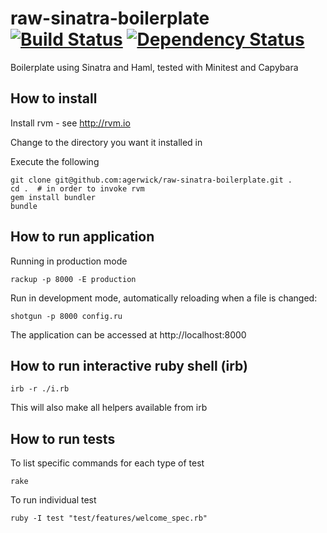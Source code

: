 raw-sinatra-boilerplate [![Build Status](https://travis-ci.org/agerwick/raw-sinatra-boilerplate.svg?branch=master)](https://travis-ci.org/agerwick/raw-sinatra-boilerplate) [![Dependency Status](https://gemnasium.com/agerwick/raw-sinatra-boilerplate.svg)](https://gemnasium.com/agerwick/raw-sinatra-boilerplate)
=======================


Boilerplate using Sinatra and Haml, tested with Minitest and Capybara


How to install
--------------

Install rvm - see http://rvm.io

Change to the directory you want it installed in

Execute the following

    git clone git@github.com:agerwick/raw-sinatra-boilerplate.git .
    cd .  # in order to invoke rvm
    gem install bundler
    bundle


How to run application
----------------------

Running in production mode

    rackup -p 8000 -E production

Run in development mode, automatically reloading when a file is changed:

    shotgun -p 8000 config.ru

The application can be accessed at http://localhost:8000


How to run interactive ruby shell (irb)
---------------------------------------

    irb -r ./i.rb

This will also make all helpers available from irb


How to run tests
----------------

To list specific commands for each type of test

    rake

To run individual test

    ruby -I test "test/features/welcome_spec.rb"
